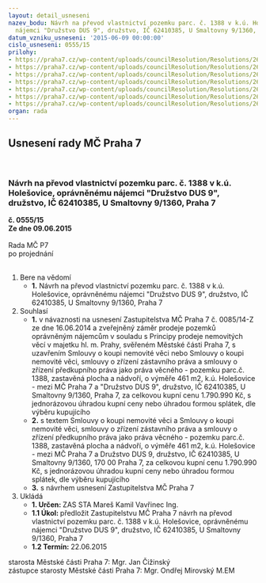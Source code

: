 ```yaml
---
layout: detail_usneseni
nazev_bodu: Návrh na převod vlastnictví pozemku parc. č. 1388 v k.ú. Holešovice, oprávněnému
  nájemci "Družstvo DUS 9", družstvo, IČ 62410385, U Smaltovny 9/1360, Praha 7
datum_vzniku_usneseni: '2015-06-09 00:00:00'
cislo_usneseni: 0555/15
prilohy:
- https://praha7.cz/wp-content/uploads/councilResolution/Resolutions/26294/36-15-priloha_01_smaltovna1360.doc
- https://praha7.cz/wp-content/uploads/councilResolution/Resolutions/26294/36-15-priloha_02_smaltovna1360.doc
- https://praha7.cz/wp-content/uploads/councilResolution/Resolutions/26294/36-15-priloha_03_smaltovna1360.pdf
- https://praha7.cz/wp-content/uploads/councilResolution/Resolutions/26294/36-15-priloha_04_smaltovna1360.doc
- https://praha7.cz/wp-content/uploads/councilResolution/Resolutions/26294/36-15-priloha_05_smaltovna1360.doc
- https://praha7.cz/wp-content/uploads/councilResolution/Resolutions/26294/36-15-priloha_06_smaltovna1360.pdf
- https://praha7.cz/wp-content/uploads/councilResolution/Resolutions/26294/36-15-priloha_07_smaltovna1360.doc
organ: rada
---
```

<div id="ucUsn_pList" class="usn">
	<span><h2>Usnesení rady MČ Praha 7 </h2>
<br></span><div class="standBody">
<span><h3>Návrh na převod vlastnictví pozemku parc. č. 1388 v k.ú. Holešovice, oprávněnému nájemci "Družstvo DUS 9", družstvo, IČ 62410385, U Smaltovny 9/1360, Praha 7</h3></span><div class="center">
		<strong>č. 0555/15</strong><br>
	</div>
<div class="center">
		<strong>Ze dne 09.06.2015</strong><br><br>
	</div>Rada MČ P7<br> po projednání<br><br><ol>
<li>Bere na vědomí<ul><li>
<strong>1.</strong> Návrh na převod vlastnictví pozemku parc. č. 1388 v k.ú. Holešovice, oprávněnému nájemci "Družstvo DUS 9", družstvo, IČ 62410385, U Smaltovny 9/1360, Praha 7</li></ul>
</li>
<li>Souhlasí<ul>
<li>
<strong>1.</strong> v návaznosti na usnesení Zastupitelstva MČ Praha 7 č. 0085/14-Z ze dne 16.06.2014 a zveřejněný záměr prodeje pozemků oprávněným nájemcům v souladu s Principy prodeje nemovitých věcí v majetku hl. m. Prahy, svěřeném Městské části Praha 7, s uzavřením Smlouvy o koupi nemovité věci nebo Smlouvy o koupi nemovité věci, smlouvy o zřízení zástavního práva a smlouvy o zřízení předkupního práva jako práva věcného - pozemku parc.č. 1388, zastavěná plocha a nádvoří, o výměře 461 m2, k.ú. Holešovice - mezi MČ Praha 7 a "Družstvo DUS 9", družstvo, IČ 62410385, U Smaltovny 9/1360, Praha 7, za celkovou kupní cenu 1.790.990 Kč, s jednorázovou úhradou kupní ceny nebo úhradou formou splátek, dle výběru kupujícího</li>
<li>
<strong>2.</strong> s textem Smlouvy o koupi nemovité věci a Smlouvy o koupi nemovité věci, smlouvy o zřízení zástavního práva a smlouvy o zřízení předkupního práva jako práva věcného - pozemku parc.č. 1388, zastavěná plocha a nádvoří, o výměře 461 m2, k.ú. Holešovice - mezi MČ Praha 7 a Družstvo DUS 9, družstvo, IČ 62410385, U Smaltovny 9/1360, 170 00 Praha 7, za celkovou kupní cenu 1.790.990 Kč, s jednorázovou úhradou kupní ceny nebo úhradou formou splátek, dle výběru kupujícího</li>
<li>
<strong>3.</strong> s návrhem usnesení Zastupitelstva MČ Praha 7</li>
</ul>
</li>
<li>Ukládá<ul>
<li>
<strong>1. Určen: </strong>ZAS STA Mareš Kamil Vavřinec Ing.</li>
<li>
<strong>1.1 Úkol: </strong>předložit Zastupitelstvu MČ Praha 7 návrh na převod vlastnictví pozemku parc. č. 1388 v k.ú. Holešovice, oprávněnému nájemci "Družstvo DUS 9", družstvo, IČ 62410385, U Smaltovny 9/1360, Praha 7</li>
<li>
<strong>1.2 Termín: </strong>22.06.2015</li>
</ul>
</li>
</ol>starosta Městské části Praha 7: Mgr. Jan Čižinský<br>zástupce starosty Městské části Praha 7: Mgr. Ondřej Mirovský M.EM 
</div>
</div>